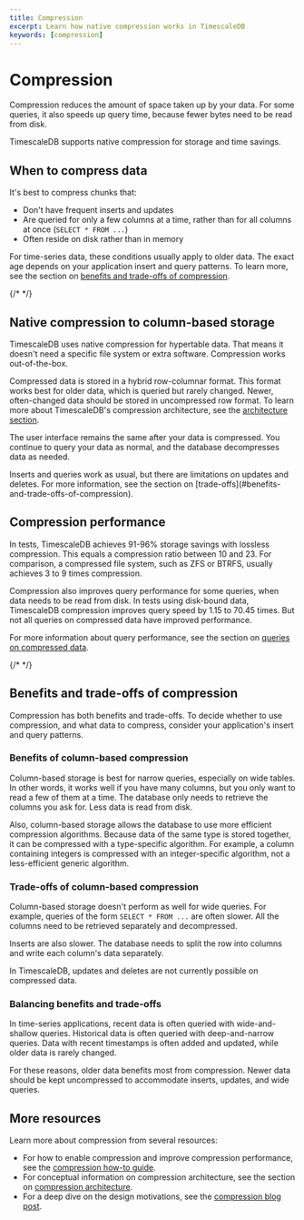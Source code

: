 ```yaml
---
title: Compression
excerpt: Learn how native compression works in TimescaleDB
keywords: [compression]
---
```


# Compression

Compression reduces the amount of space taken up by your data. For some queries,
it also speeds up query time, because fewer bytes need to be read from disk.

TimescaleDB supports native compression for storage and time savings.

## When to compress data

It's best to compress chunks that:

*   Don't have frequent inserts and updates
*   Are queried for only a few columns at a time, rather than for all columns
    at once (`SELECT * FROM ...`)
*   Often reside on disk rather than in memory

For time-series data, these conditions usually apply to older data. The exact
age depends on your application insert and query patterns. To learn more, see
the section on [benefits and trade-offs of compression][benefits-trade-offs].

{/* <!-- TODO: add this link as well when section is complete
[improving
compression](/timescaledb/latest/how-to-guides/compression/improve-compression/).
--> */}

## Native compression to column-based storage

TimescaleDB uses native compression for hypertable data. That means it doesn't
need a specific file system or extra software. Compression works out-of-the-box.

Compressed data is stored in a hybrid row-columnar format. This format works
best for older data, which is queried but rarely changed. Newer, often-changed
data should be stored in uncompressed row format. To learn more about
TimescaleDB's compression architecture, see the [architecture
section][compression-architecture].

The user interface remains the same after your data is compressed. You continue
to query your data as normal, and the database decompresses data as needed.

<Highlight type="important">
 Inserts and queries work as usual, but there are
limitations on updates and deletes. For more information, see the section on
[trade-offs](#benefits-and-trade-offs-of-compression).
</Highlight>

## Compression performance

In tests, TimescaleDB achieves 91-96% storage savings with lossless compression.
This equals a compression ratio between 10 and 23. For comparison, a compressed
file system, such as ZFS or BTRFS, usually achieves 3 to 9 times compression.

Compression also improves query performance for some queries, when data needs to
be read from disk. In tests using disk-bound data, TimescaleDB
compression improves query speed by 1.15 to 70.45 times. But not all queries on
compressed data have improved performance.

For more information about query performance, see the section on [queries
on compressed data][compressed-queries].

{/* <!-- TODO: add after improving compression page is done
To optimize compression for your query patterns, see the section on [improving
compression performance][improving-compression].
--> */}

## Benefits and trade-offs of compression

Compression has both benefits and trade-offs. To decide whether to use
compression, and what data to compress, consider your application's insert and
query patterns.

### Benefits of column-based compression

Column-based storage is best for narrow queries, especially on wide tables. In
other words, it works well if you have many columns, but you only want to read a
few of them at a time. The database only needs to retrieve the columns you ask
for. Less data is read from disk.

Also, column-based storage allows the database to use more efficient compression
algorithms. Because data of the same type is stored together, it can be
compressed with a type-specific algorithm. For example, a column containing
integers is compressed with an integer-specific algorithm, not a less-efficient
generic algorithm.

### Trade-offs of column-based compression

Column-based storage doesn't perform as well for wide queries. For example,
queries of the form `SELECT * FROM ...` are often slower. All the columns need
to be retrieved separately and decompressed.

Inserts are also slower. The database needs to split the row into columns and
write each column's data separately.

In TimescaleDB, updates and deletes are not currently possible on compressed
data.

### Balancing benefits and trade-offs

In time-series applications, recent data is often queried with wide-and-shallow
queries. Historical data is often queried with deep-and-narrow queries. Data
with recent timestamps is often added and updated, while older data is rarely
changed.

For these reasons, older data benefits most from compression. Newer data should
be kept uncompressed to accommodate inserts, updates, and wide queries.

## More resources

Learn more about compression from several resources:

*   For how to enable compression and improve compression performance, see the
    [compression how-to guide][compression-how-to].
*   For conceptual information on compression architecture, see the section on
    [compression architecture][compression-architecture].
*   For a deep dive on the design motivations, see the [compression blog
    post][compression-blog-post].

[benefits-trade-offs]: #benefits-and-trade-offs-of-compression
[compression-architecture]: /timescaledb/:currentVersion:/overview/core-concepts/compression/architecture/
[compression-blog-post]: https://blog.timescale.com/blog/building-columnar-compression-in-a-row-oriented-database
[compression-how-to]: /timescaledb/:currentVersion:/how-to-guides/compression/
[compressed-queries]: /timescaledb/:currentVersion:/overview/core-concepts/compression/architecture/#interacting-with-compressed-chunks
[improving-compression]: /timescaledb/:currentVersion:/how-to-guides/compression/improve-compression/
